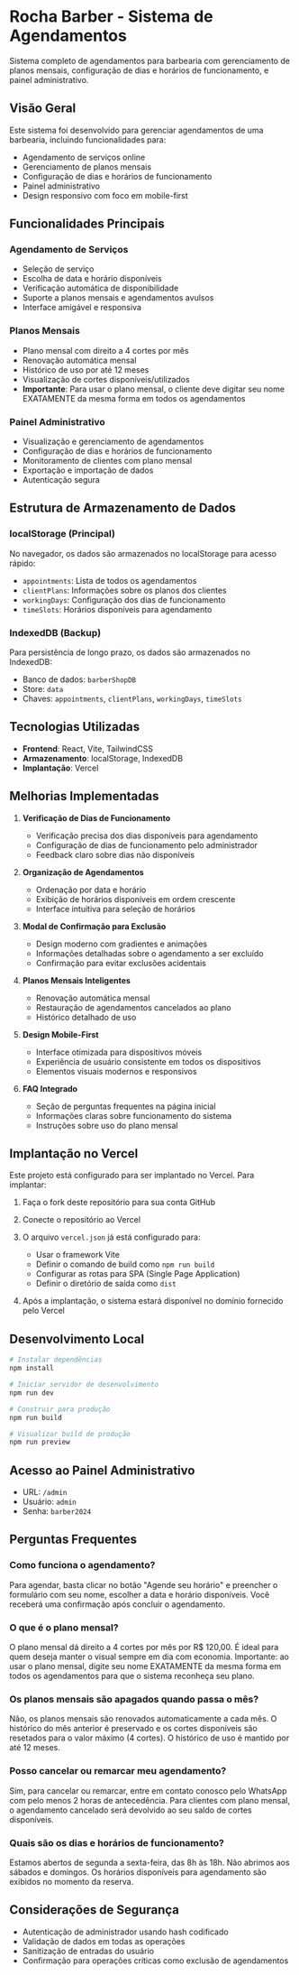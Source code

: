 # Rocha Barber - Sistema de Agendamentos

Sistema completo de agendamentos para barbearia com gerenciamento de planos mensais, configuração de dias e horários de funcionamento, e painel administrativo.

## Visão Geral

Este sistema foi desenvolvido para gerenciar agendamentos de uma barbearia, incluindo funcionalidades para:
- Agendamento de serviços online
- Gerenciamento de planos mensais
- Configuração de dias e horários de funcionamento
- Painel administrativo
- Design responsivo com foco em mobile-first

## Funcionalidades Principais

### Agendamento de Serviços
- Seleção de serviço
- Escolha de data e horário disponíveis
- Verificação automática de disponibilidade
- Suporte a planos mensais e agendamentos avulsos
- Interface amigável e responsiva

### Planos Mensais
- Plano mensal com direito a 4 cortes por mês
- Renovação automática mensal
- Histórico de uso por até 12 meses
- Visualização de cortes disponíveis/utilizados
- **Importante**: Para usar o plano mensal, o cliente deve digitar seu nome EXATAMENTE da mesma forma em todos os agendamentos

### Painel Administrativo
- Visualização e gerenciamento de agendamentos
- Configuração de dias e horários de funcionamento
- Monitoramento de clientes com plano mensal
- Exportação e importação de dados
- Autenticação segura

## Estrutura de Armazenamento de Dados

### localStorage (Principal)
No navegador, os dados são armazenados no localStorage para acesso rápido:
- `appointments`: Lista de todos os agendamentos
- `clientPlans`: Informações sobre os planos dos clientes
- `workingDays`: Configuração dos dias de funcionamento
- `timeSlots`: Horários disponíveis para agendamento

### IndexedDB (Backup)
Para persistência de longo prazo, os dados são armazenados no IndexedDB:
- Banco de dados: `barberShopDB`
- Store: `data`
- Chaves: `appointments`, `clientPlans`, `workingDays`, `timeSlots`

## Tecnologias Utilizadas

- **Frontend**: React, Vite, TailwindCSS
- **Armazenamento**: localStorage, IndexedDB
- **Implantação**: Vercel

## Melhorias Implementadas

1. **Verificação de Dias de Funcionamento**
   - Verificação precisa dos dias disponíveis para agendamento
   - Configuração de dias de funcionamento pelo administrador
   - Feedback claro sobre dias não disponíveis

2. **Organização de Agendamentos**
   - Ordenação por data e horário
   - Exibição de horários disponíveis em ordem crescente
   - Interface intuitiva para seleção de horários

3. **Modal de Confirmação para Exclusão**
   - Design moderno com gradientes e animações
   - Informações detalhadas sobre o agendamento a ser excluído
   - Confirmação para evitar exclusões acidentais

4. **Planos Mensais Inteligentes**
   - Renovação automática mensal
   - Restauração de agendamentos cancelados ao plano
   - Histórico detalhado de uso

5. **Design Mobile-First**
   - Interface otimizada para dispositivos móveis
   - Experiência de usuário consistente em todos os dispositivos
   - Elementos visuais modernos e responsivos

6. **FAQ Integrado**
   - Seção de perguntas frequentes na página inicial
   - Informações claras sobre funcionamento do sistema
   - Instruções sobre uso do plano mensal

## Implantação no Vercel

Este projeto está configurado para ser implantado no Vercel. Para implantar:

1. Faça o fork deste repositório para sua conta GitHub
2. Conecte o repositório ao Vercel
3. O arquivo `vercel.json` já está configurado para:
   - Usar o framework Vite
   - Definir o comando de build como `npm run build`
   - Configurar as rotas para SPA (Single Page Application)
   - Definir o diretório de saída como `dist`

4. Após a implantação, o sistema estará disponível no domínio fornecido pelo Vercel

## Desenvolvimento Local

```bash
# Instalar dependências
npm install

# Iniciar servidor de desenvolvimento
npm run dev

# Construir para produção
npm run build

# Visualizar build de produção
npm run preview
```

## Acesso ao Painel Administrativo

- URL: `/admin`
- Usuário: `admin`
- Senha: `barber2024`

## Perguntas Frequentes

### Como funciona o agendamento?
Para agendar, basta clicar no botão "Agende seu horário" e preencher o formulário com seu nome, escolher a data e horário disponíveis. Você receberá uma confirmação após concluir o agendamento.

### O que é o plano mensal?
O plano mensal dá direito a 4 cortes por mês por R$ 120,00. É ideal para quem deseja manter o visual sempre em dia com economia. Importante: ao usar o plano mensal, digite seu nome EXATAMENTE da mesma forma em todos os agendamentos para que o sistema reconheça seu plano.

### Os planos mensais são apagados quando passa o mês?
Não, os planos mensais são renovados automaticamente a cada mês. O histórico do mês anterior é preservado e os cortes disponíveis são resetados para o valor máximo (4 cortes). O histórico de uso é mantido por até 12 meses.

### Posso cancelar ou remarcar meu agendamento?
Sim, para cancelar ou remarcar, entre em contato conosco pelo WhatsApp com pelo menos 2 horas de antecedência. Para clientes com plano mensal, o agendamento cancelado será devolvido ao seu saldo de cortes disponíveis.

### Quais são os dias e horários de funcionamento?
Estamos abertos de segunda a sexta-feira, das 8h às 18h. Não abrimos aos sábados e domingos. Os horários disponíveis para agendamento são exibidos no momento da reserva.

## Considerações de Segurança

- Autenticação de administrador usando hash codificado
- Validação de dados em todas as operações
- Sanitização de entradas do usuário
- Confirmação para operações críticas como exclusão de agendamentos